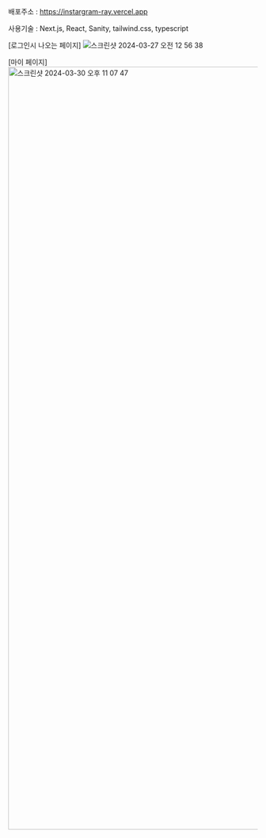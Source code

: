 배포주소 : https://instargram-ray.vercel.app

사용기술 : Next.js, React, Sanity, tailwind.css, typescript

[로그인시 나오는 페이지]
![스크린샷 2024-03-27 오전 12 56 38](https://github.com/25rae25/Instargram/assets/64051267/1b17b737-45ea-4592-8fc1-0065f10312c2)

[마이 페이지]
<img width="1541" alt="스크린샷 2024-03-30 오후 11 07 47" src="https://github.com/25rae25/Instargram/assets/64051267/7b01813a-2311-462c-9e1b-4b39c0ddc383">
